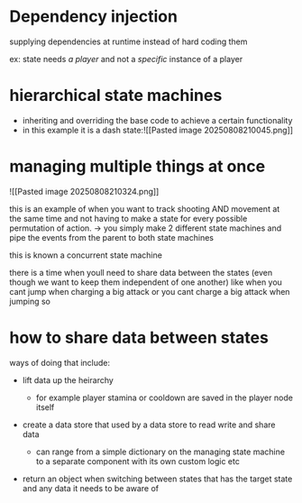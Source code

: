 
# Dependency injection 

supplying dependencies at runtime instead of hard coding them 

ex: state needs *a player* and not a *specific* instance of a player

# hierarchical state machines
- inheriting and overriding the base code to achieve a certain functionality
- in this example it is a dash state:![[Pasted image 20250808210045.png]]

# managing multiple things at once
![[Pasted image 20250808210324.png]]

this is an example of when you want to track shooting AND movement at the same time and not having to make a state for every possible permutation of action. -> you simply make 2 different state machines and pipe the events from the parent to both state machines

this is known a concurrent state machine

there is a time when youll need to share data between the states (even though we want to keep them independent of one another) like when you cant jump when charging a big attack or you cant charge a big attack when jumping so

# how to share data between states

ways of doing that include:

- lift data up the heirarchy
	- for example player stamina or cooldown are saved in the player node itself
	  
- create a data store that used by a data store to read write and share data
	- can range from a simple dictionary on the managing state machine to a separate component with its own custom logic etc
	  
- return an object when switching between states that has the target state and any data it needs to be aware of